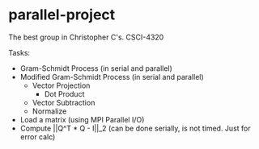 # parallel-project
The best group in Christopher C's. CSCI-4320 

Tasks:
- Gram-Schmidt Process (in serial and parallel)
- Modified Gram-Schmidt Process (in serial and parallel)
    - Vector Projection
        - Dot Product
    - Vector Subtraction
    - Normalize
- Load a matrix (using MPI Parallel I/O)
- Compute ||Q^T * Q - I||_2 (can be done serially, is not timed. Just for error calc)
